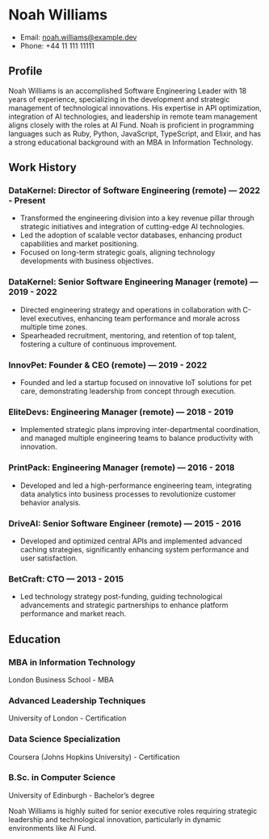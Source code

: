 # Noah Williams
- Email: noah.williams@example.dev
- Phone: +44 11 111 11111

## Profile
Noah Williams is an accomplished Software Engineering Leader with 18 years of experience, specializing in the development and strategic management of technological innovations. His expertise in API optimization, integration of AI technologies, and leadership in remote team management aligns closely with the roles at AI Fund. Noah is proficient in programming languages such as Ruby, Python, JavaScript, TypeScript, and Elixir, and has a strong educational background with an MBA in Information Technology.

## Work History

### DataKernel: Director of Software Engineering (remote) — 2022 - Present
- Transformed the engineering division into a key revenue pillar through strategic initiatives and integration of cutting-edge AI technologies.
- Led the adoption of scalable vector databases, enhancing product capabilities and market positioning.
- Focused on long-term strategic goals, aligning technology developments with business objectives.

### DataKernel: Senior Software Engineering Manager (remote) — 2019 - 2022
- Directed engineering strategy and operations in collaboration with C-level executives, enhancing team performance and morale across multiple time zones.
- Spearheaded recruitment, mentoring, and retention of top talent, fostering a culture of continuous improvement.

### InnovPet: Founder & CEO (remote) — 2019 - 2022
- Founded and led a startup focused on innovative IoT solutions for pet care, demonstrating leadership from concept through execution.

### EliteDevs: Engineering Manager (remote) — 2018 - 2019
- Implemented strategic plans improving inter-departmental coordination, and managed multiple engineering teams to balance productivity with innovation.

### PrintPack: Engineering Manager (remote) — 2016 - 2018
- Developed and led a high-performance engineering team, integrating data analytics into business processes to revolutionize customer behavior analysis.

### DriveAI: Senior Software Engineer (remote) — 2015 - 2016
- Developed and optimized central APIs and implemented advanced caching strategies, significantly enhancing system performance and user satisfaction.

### BetCraft: CTO — 2013 - 2015
- Led technology strategy post-funding, guiding technological advancements and strategic partnerships to enhance platform performance and market reach.

## Education

### MBA in Information Technology
London Business School - MBA

### Advanced Leadership Techniques
University of London - Certification

### Data Science Specialization
Coursera (Johns Hopkins University) - Certification

### B.Sc. in Computer Science
University of Edinburgh - Bachelor’s degree

Noah Williams is highly suited for senior executive roles requiring strategic leadership and technological innovation, particularly in dynamic environments like AI Fund.